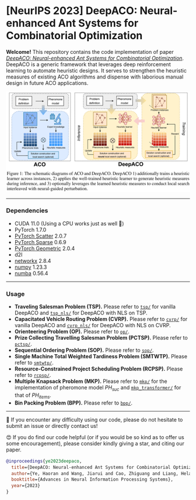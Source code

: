 # [NeurIPS 2023] DeepACO: Neural-enhanced Ant Systems for Combinatorial Optimization

**Welcome!** This repository contains the code implementation of paper [*DeepACO: Neural-enhanced Ant Systems for Combinatorial Optimization*](https://arxiv.org/abs/2309.14032). DeepACO is a generic framework that leverages deep reinforcement learning to automate heuristic designs. It serves to strengthen the heuristic measures of existing ACO algorithms and dispense with laborious manual design in future ACO applications.

![diagram](diagram.png)


---

### Dependencies

- CUDA 11.0 (Using a CPU works just as well 🥺)
- PyTorch 1.7.0
- [PyTorch Scatter](https://github.com/rusty1s/pytorch_scatter) 2.0.7
- [PyTorch Sparse](https://github.com/rusty1s/pytorch_sparse) 0.6.9
- [PyTorch Geometric](https://github.com/pyg-team/pytorch_geometric) 2.0.4
- d2l
- [networkx](https://networkx.org/) 2.8.4
- [numpy](https://numpy.org/) 1.23.3
- [numba](https://numba.pydata.org/) 0.56.4

---

### Usage
- **Traveling Salesman Problem (TSP).** Please refer to [`tsp/`](/henry-yeh/DeepACO/tree/main/tsp) for vanilla DeepACO and [`tsp_nls/`](/henry-yeh/DeepACO/tree/main/tsp_nls) for DeepACO with NLS on TSP.
- **Capacitated Vehicle Routing Problem (CVRP).** Please refer to [`cvrp/`](/henry-yeh/DeepACO/tree/main/cvrp) for vanilla DeepACO and [`cvrp_nls/`](/henry-yeh/DeepACO/tree/main/cvrp_nls) for DeepACO with NLS on CVRP.
- **Orienteering Problem (OP).** Please refer to [`op/`](/henry-yeh/DeepACO/tree/main/op).
- **Prize Collecting Travelling Salesman Problem (PCTSP).** Please refer to [`pctsp/`](/henry-yeh/DeepACO/tree/main/pctsp).
- **Sequential Ordering Problem (SOP).** Please refer to [`sop/`](/henry-yeh/DeepACO/tree/main/sop).
- **Single Machine Total Weighted Tardiness Problem (SMTWTP).** Please refer to [`smtwtp/`](/henry-yeh/DeepACO/tree/main/smtwtp).
- **Resource-Constrained Project Scheduling Problem (RCPSP).** Please refer to [`rcpsp/`](/henry-yeh/DeepACO/tree/main/rcpsp).
- **Multiple Knapsack Problem (MKP).** Please refer to [`mkp/`](/henry-yeh/DeepACO/tree/main/mkp) for the implementation of pheromone model $PH_{suc}$ and [`mkp_transformer/`](/henry-yeh/DeepACO/tree/main/mkp_transformer) for that of $PH_{items}$.
- **Bin Packing Problem (BPP).** Please refer to [`bpp/`](/henry-yeh/DeepACO/tree/main/bpp).

----


🤩 If you encounter any difficulty using our code, please do not hesitate to submit an issue or directly contact us!

😍 If you do find our code helpful (or if you would be so kind as to offer us some encouragement), please consider kindly giving a star, and citing our paper.

```bibtex
@inproceedings{ye2023deepaco,
  title={DeepACO: Neural-enhanced Ant Systems for Combinatorial Optimization},
  author={Ye, Haoran and Wang, Jiarui and Cao, Zhiguang and Liang, Helan and Li, Yong},
  booktitle={Advances in Neural Information Processing Systems},
  year={2023}
}
```
